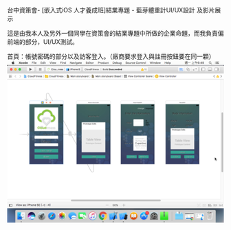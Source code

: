 台中資策會- [嵌入式iOS 人才養成班]結業專題 - 藍芽體重計UI/UX設計 及影片展示

這是由我本人及另外一個同學在資策會的結業專題中所做的企業命題，而我負責偏前端的部分，UI/UX測試。



首頁：帳號密碼的部分以及訪客登入。（廠商要求登入與註冊按鈕要在同一顆）
![image](https://github.com/BorteauX/-UI-/blob/master/%E8%9E%A2%E5%B9%95%E5%BF%AB%E7%85%A7%202017-08-21%20%E4%B8%8A%E5%8D%886.49.17.png?raw=true)
